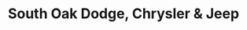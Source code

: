 ---
title: "South Oak Dodge, Chrysler & Jeep"
url: /matteson/south-oak-dodge-chrysler-and-jeep/
shop: car
---